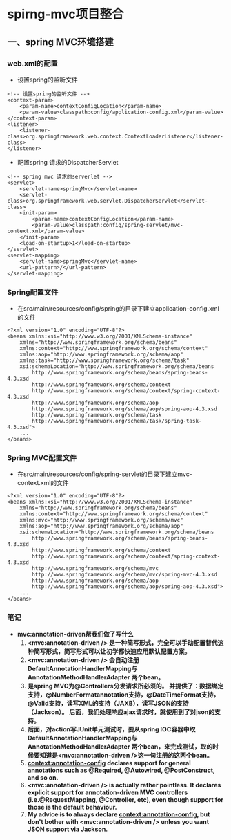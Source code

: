 # spirng-mvc项目整合
## 一、spring MVC环境搭建
### web.xml的配置
* 设置spring的监听文件
>
	<!-- 设置spring的监听文件 -->
	<context-param>
		<param-name>contextConfigLocation</param-name>
		<param-value>classpath:config/application-config.xml</param-value>
	</context-param>
	<listener>
		<listener-class>org.springframework.web.context.ContextLoaderListener</listener-class>
	</listener>

* 配置spring 请求的DispatcherServlet
>
	<!-- spring mvc 请求的serverlet -->
	<servlet>
		<servlet-name>springMvc</servlet-name>
		<servlet-class>org.springframework.web.servlet.DispatcherServlet</servlet-class>
		<init-param>
			<param-name>contextConfigLocation</param-name>
			<param-value>classpath:config/spring-servlet/mvc-context.xml</param-value>
		</init-param>
		<load-on-startup>1</load-on-startup>
	</servlet>
	<servlet-mapping>
		<servlet-name>springMvc</servlet-name>
		<url-pattern>/</url-pattern>
	</servlet-mapping>

### Spring配置文件
* 在src/main/resources/config/spring的目录下建立application-config.xml的文件
>
	<?xml version="1.0" encoding="UTF-8"?>
	<beans xmlns:xsi="http://www.w3.org/2001/XMLSchema-instance"
		xmlns="http://www.springframework.org/schema/beans" 
		xmlns:context="http://www.springframework.org/schema/context"
		xmlns:aop="http://www.springframework.org/schema/aop"
		xmlns:task="http://www.springframework.org/schema/task"
		xsi:schemaLocation="http://www.springframework.org/schema/beans
			http://www.springframework.org/schema/beans/spring-beans-4.3.xsd
			http://www.springframework.org/schema/context 
		   	http://www.springframework.org/schema/context/spring-context-4.3.xsd
		   	http://www.springframework.org/schema/aop
	        http://www.springframework.org/schema/aop/spring-aop-4.3.xsd
	        http://www.springframework.org/schema/task
	        http://www.springframework.org/schema/task/spring-task-4.3.xsd">
		...
	</beans>

### Spring MVC配置文件
* 在src/main/resources/config/spring-servlet的目录下建立mvc-context.xml的文件
>
	<?xml version="1.0" encoding="UTF-8"?>
	<beans xmlns:xsi="http://www.w3.org/2001/XMLSchema-instance"
		xmlns="http://www.springframework.org/schema/beans" 
		xmlns:context="http://www.springframework.org/schema/context"
		xmlns:mvc="http://www.springframework.org/schema/mvc"
		xmlns:aop="http://www.springframework.org/schema/aop"
		xsi:schemaLocation="http://www.springframework.org/schema/beans
			http://www.springframework.org/schema/beans/spring-beans-4.3.xsd
			http://www.springframework.org/schema/context 
		   	http://www.springframework.org/schema/context/spring-context-4.3.xsd
		   	http://www.springframework.org/schema/mvc
		   	http://www.springframework.org/schema/mvc/spring-mvc-4.3.xsd
		   	http://www.springframework.org/schema/aop
	        http://www.springframework.org/schema/aop/spring-aop-4.3.xsd">
		...
	</beans>
### 笔记
* **mvc:annotation-driven帮我们做了写什么**
	1. **<mvc:annotation-driven /> 是一种简写形式，完全可以手动配置替代这种简写形式，简写形式可以让初学都快速应用默认配置方案。**
	2. **<mvc:annotation-driven /> 会自动注册DefaultAnnotationHandlerMapping与AnnotationMethodHandlerAdapter 两个bean。**
	3. **是spring MVC为@Controllers分发请求所必须的。 并提供了：数据绑定支持，@NumberFormatannotation支持，@DateTimeFormat支持，@Valid支持，读写XML的支持（JAXB），读写JSON的支持（Jackson）。 后面，我们处理响应ajax请求时，就使用到了对json的支持。**
	4. **后面，对action写JUnit单元测试时，要从spring IOC容器中取DefaultAnnotationHandlerMapping与AnnotationMethodHandlerAdapter 两个bean，来完成测试，取的时候要知道是<mvc:annotation-driven />这一句注册的这两个bean。**
	5. **<context:annotation-config> declares support for general annotations such as @Required, @Autowired, @PostConstruct, and so on.**
	6. **<mvc:annotation-driven /> is actually rather pointless. It declares explicit support for annotation-driven MVC controllers (i.e.@RequestMapping, @Controller, etc), even though support for those is the default behaviour.**
	7. **My advice is to always declare <context:annotation-config>, but don't bother with <mvc:annotation-driven /> unless you want JSON support via Jackson.**
